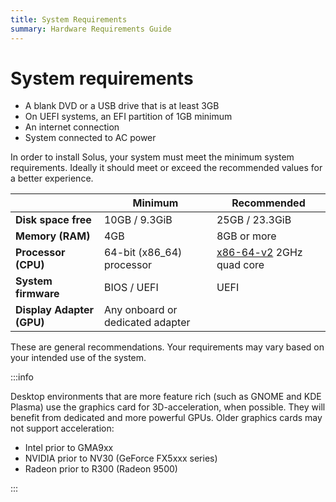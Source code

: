 ```yaml
---
title: System Requirements
summary: Hardware Requirements Guide
---
```


# System requirements

- A blank DVD or a USB drive that is at least 3GB
- On UEFI systems, an EFI partition of 1GB minimum
- An internet connection
- System connected to AC power

In order to install Solus, your system must meet the minimum system requirements. Ideally it should meet or exceed the recommended values for a better experience.

|                           | Minimum                          | Recommended                                                                               |
| ------------------------- | -------------------------------- | ----------------------------------------------------------------------------------------- |
| **Disk space free**       | 10GB / 9.3GiB                    | 25GB / 23.3GiB                                                                            |
| **Memory (RAM)**          | 4GB                              | 8GB or more                                                                               |
| **Processor (CPU)**       | 64-bit (x86_64) processor        | [x86-64-v2](https://en.wikipedia.org/wiki/X86-64#Microarchitecture_levels) 2GHz quad core |
| **System firmware**       | BIOS / UEFI                      | UEFI                                                                                      |
| **Display Adapter (GPU)** | Any onboard or dedicated adapter |                                                                                           |

These are general recommendations. Your requirements may vary based on your intended use of the system.

:::info

Desktop environments that are more feature rich (such as GNOME and KDE Plasma) use the graphics card for 3D-acceleration, when possible. They will benefit from dedicated and more powerful GPUs. Older graphics cards may not support acceleration:

- Intel prior to GMA9xx
- NVIDIA prior to NV30 (GeForce FX5xxx series)
- Radeon prior to R300 (Radeon 9500)

:::
